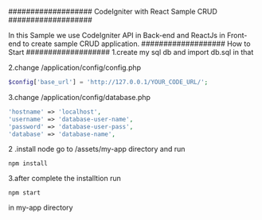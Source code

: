 ###################
CodeIgniter with React Sample CRUD
###################

In this Sample we use CodeIgniter API in Back-end and ReactJs in Front-end to create sample CRUD application.
###################
How to Start
###################
1.create my sql db and import db.sql in that 

2.change /application/config/config.php
```php
$config['base_url'] = 'http://127.0.0.1/YOUR_CODE_URL/';
```

3.change /application/config/database.php
```php
'hostname' => 'localhost',
'username' => 'database-user-name',
'password' => 'database-user-pass',
'database' => 'database-name',
```

2 .install node
go to /assets/my-app directory and run 

```npm install```

3.after complete the installtion run 

```npm start```

in my-app directory


